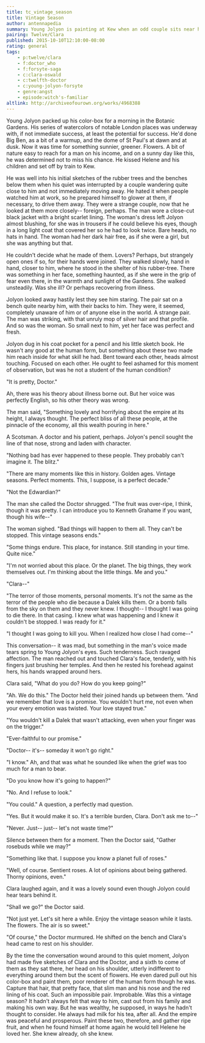 ```yaml
---
title: tc_vintage_season
title: Vintage Season
author: antennapedia
summary: Young Jolyon is painting at Kew when an odd couple sits near him and has an even odder conversation.
pairing: Twelve/Clara
published: 2015-10-10T12:10:00-08:00
rating: general
tags:
    - p:twelve/clara
    - f:doctor_who
    - f:forsyte-saga
    - c:clara-oswald
    - c:twelfth-doctor
    - c:young-jolyon-forsyte
    - genre:angst
    - episode:witch's-familiar
altlink: http://archiveofourown.org/works/4968388
---
```

Young Jolyon packed up his color-box for a morning in the Botanic Gardens. His series of watercolors of notable London places was underway with, if not immediate success, at least the potential for success. He'd done Big Ben, as a bit of a warmup, and the dome of St Paul's at dawn and at dusk. Now it was time for something sunnier, greener. Flowers. A bit of nature easy to reach for a man on his income, and on a sunny day like this, he was determined not to miss his chance. He kissed Helene and his children and set off by train to Kew.

He was well into his initial sketches of the rubber trees and the benches below them when his quiet was interrupted by a couple wandering quite close to him and not immediately moving away. He hated it when people watched him at work, so he prepared himself to glower at them, if necessary, to drive them away. They were a strange couple, now that he looked at them more closely-- foreign, perhaps. The man wore a close-cut black jacket with a bright scarlet lining. The woman's dress left Jolyon almost blushing, for she was in trousers if he could believe his eyes, though in a long light coat that covered her so he had to look twice. Bare heads, no hats in hand. The woman had her dark hair free, as if she were a girl, but she was anything but that.

He couldn't decide what he made of them. Lovers? Perhaps, but strangely open ones if so, for their hands were joined. They walked slowly, hand in hand, closer to him, where he stood in the shelter of his rubber-tree. There was something in her face, something haunted, as if she were in the grip of fear even there, in the warmth and sunlight of the Gardens. She walked unsteadily. Was she ill? Or perhaps recovering from illness.

Jolyon looked away hastily lest they see him staring. The pair sat on a bench quite nearby him, with their backs to him. They were, it seemed, completely unaware of him or of anyone else in the world. A strange pair. The man was striking, with that unruly mop of silver hair and that profile. And so was the woman. So small next to him, yet her face was perfect and fresh.

Jolyon dug in his coat pocket for a pencil and his little sketch book. He wasn't any good at the human form, but something about these two made him reach inside for what skill he had. Bent toward each other, heads almost touching. Focused on each other. He ought to feel ashamed for this moment of observation, but was he not a student of the human condition?

"It is pretty, Doctor."

Ah, there was his theory about illness borne out. But her voice was perfectly English, so his other theory was wrong.

The man said, "Something lovely and horrifying about the empire at its height, I always thought. The perfect bliss of all these people, at the pinnacle of the economy, all this wealth pouring in here."

A Scotsman. A doctor and his patient, perhaps. Jolyon's pencil sought the line of that nose, strong and laden with character.

"Nothing bad has ever happened to these people. They probably can't imagine it. The blitz."

"There are many moments like this in history. Golden ages. Vintage seasons. Perfect moments. This, I suppose, is a perfect decade."

"Not the Edwardian?"

The man she called the Doctor shrugged. "The fruit was over-ripe, I think, though it was pretty. I can introduce you to Kenneth Grahame if you want, though his wife--"

The woman sighed. "Bad things will happen to them all. They can't be stopped. This vintage seasons ends."

"Some things endure. This place, for instance. Still standing in your time. Quite nice."

"I'm not worried about this place. Or the planet. The big things, they work themselves out. I'm thinking about the little things. Me and you."

"Clara--"

"The terror of those moments, personal moments. It's not the same as the terror of the people who die because a Dalek kills them. Or a bomb falls from the sky on them and they never knew. I thought-- I thought I was going to die there. In that casing. I knew what was happening and I knew it couldn't be stopped. I was ready for it."

"I thought I was going to kill you. When I realized how close I had come--"

This conversation-- it was mad, but something in the man's voice made tears spring to Young Jolyon's eyes. Such tenderness. Such ravaged affection. The man reached out and touched Clara's face, tenderly, with his fingers just brushing her temples. And then he rested his forehead against hers, his hands wrapped around hers.

Clara said, "What do you do? How do you keep going?"

"Ah. We do this." The Doctor held their joined hands up between them. "And we remember that love is a promise. You wouldn't hurt me, not even when your every emotion was twisted. Your love stayed true."

"You wouldn't kill a Dalek that wasn't attacking, even when your finger was on the trigger."

"Ever-faithful to our promise."

"Doctor-- it's-- someday it won't go right."

"I know." Ah, and that was what he sounded like when the grief was too much for a man to bear.

"Do you know how it's going to happen?"

"No. And I refuse to look."

"You could." A question, a perfectly mad question.

"Yes. But it would make it so. It's a terrible burden, Clara. Don't ask me to--"

"Never. Just-- just-- let's not waste time?"

Silence between them for a moment. Then the Doctor said, "Gather rosebuds while we may?"

"Something like that. I suppose you know a planet full of roses."

"Well, of course. Sentient roses. A lot of opinions about being gathered. Thorny opinions, even."

Clara laughed again, and it was a lovely sound even though Jolyon could hear tears behind it.

"Shall we go?" the Doctor said.

"Not just yet. Let's sit here a while. Enjoy the vintage season while it lasts. The flowers. The air is so sweet."

"Of course," the Doctor murmured. He shifted on the bench and Clara's head came to rest on his shoulder.

By the time the conversation wound around to this quiet moment, Jolyon had made five sketches of Clara and the Doctor, and a sixth to come of them as they sat there, her head on his shoulder, utterly indifferent to everything around them but the scent of flowers. He even dared pull out his color-box and paint them, poor renderer of the human form though he was. Capture that hair, that pretty face, that slim man and his nose and the red lining of his coat. Such an impossible pair. Improbable. Was this a vintage season? It hadn't always felt that way to him, cast out from his family and making his own way. But he was wealthy, he supposed, in ways he hadn't thought to consider. He always had milk for his tea, after all. And the empire was peaceful and prosperous. Paint these two, therefore, and gather ripe fruit, and when he found himself at home again he would tell Helene he loved her. She knew already, oh she knew.
